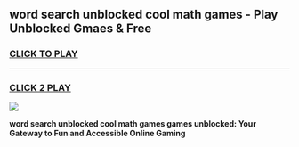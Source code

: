 
## word search unblocked cool math games - Play Unblocked Gmaes & Free
<h3>
<a href="https://news.freeplayer.one?title=word_search_unblocked_cool_math_games&ref=16F">CLICK TO PLAY</a></h3>
<hr>

<h3>
<a href="https://news.freeplayer.one?title=word_search_unblocked_cool_math_games&ref=16F">CLICK 2 PLAY</a>
  
</h3>

<a href="https://news.freeplayer.one?title=word_search_unblocked_cool_math_games&ref=16F/"><img src="https://clearcache.store/games.png"></a>


**word search unblocked cool math games games unblocked: Your Gateway to Fun and Accessible Online Gaming**
